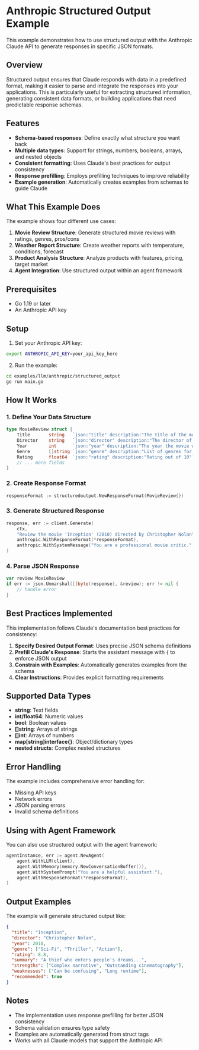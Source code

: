 # Anthropic Structured Output Example

This example demonstrates how to use structured output with the Anthropic Claude API to generate responses in specific JSON formats.

## Overview

Structured output ensures that Claude responds with data in a predefined format, making it easier to parse and integrate the responses into your applications. This is particularly useful for extracting structured information, generating consistent data formats, or building applications that need predictable response schemas.

## Features

- **Schema-based responses**: Define exactly what structure you want back
- **Multiple data types**: Support for strings, numbers, booleans, arrays, and nested objects
- **Consistent formatting**: Uses Claude's best practices for output consistency
- **Response prefilling**: Employs prefilling techniques to improve reliability
- **Example generation**: Automatically creates examples from schemas to guide Claude

## What This Example Does

The example shows four different use cases:

1. **Movie Review Structure**: Generate structured movie reviews with ratings, genres, pros/cons
2. **Weather Report Structure**: Create weather reports with temperature, conditions, forecast
3. **Product Analysis Structure**: Analyze products with features, pricing, target market
4. **Agent Integration**: Use structured output within an agent framework

## Prerequisites

- Go 1.19 or later
- An Anthropic API key

## Setup

1. Set your Anthropic API key:
```bash
export ANTHROPIC_API_KEY=your_api_key_here
```

2. Run the example:
```bash
cd examples/llm/anthropic/structured_output
go run main.go
```

## How It Works

### 1. Define Your Data Structure

```go
type MovieReview struct {
    Title       string   `json:"title" description:"The title of the movie"`
    Director    string   `json:"director" description:"The director of the movie"`
    Year        int      `json:"year" description:"The year the movie was released"`
    Genre       []string `json:"genre" description:"List of genres for the movie"`
    Rating      float64  `json:"rating" description:"Rating out of 10"`
    // ... more fields
}
```

### 2. Create Response Format

```go
responseFormat := structuredoutput.NewResponseFormat(MovieReview{})
```

### 3. Generate Structured Response

```go
response, err := client.Generate(
    ctx,
    "Review the movie 'Inception' (2010) directed by Christopher Nolan",
    anthropic.WithResponseFormat(*responseFormat),
    anthropic.WithSystemMessage("You are a professional movie critic."),
)
```

### 4. Parse JSON Response

```go
var review MovieReview
if err := json.Unmarshal([]byte(response), &review); err != nil {
    // handle error
}
```

## Best Practices Implemented

This implementation follows Claude's documentation best practices for consistency:

1. **Specify Desired Output Format**: Uses precise JSON schema definitions
2. **Prefill Claude's Response**: Starts the assistant message with `{` to enforce JSON output
3. **Constrain with Examples**: Automatically generates examples from the schema
4. **Clear Instructions**: Provides explicit formatting requirements

## Supported Data Types

- **string**: Text fields
- **int/float64**: Numeric values
- **bool**: Boolean values
- **[]string**: Arrays of strings
- **[]int**: Arrays of numbers
- **map[string]interface{}**: Object/dictionary types
- **nested structs**: Complex nested structures

## Error Handling

The example includes comprehensive error handling for:

- Missing API keys
- Network errors
- JSON parsing errors
- Invalid schema definitions

## Using with Agent Framework

You can also use structured output with the agent framework:

```go
agentInstance, err := agent.NewAgent(
    agent.WithLLM(client),
    agent.WithMemory(memory.NewConversationBuffer()),
    agent.WithSystemPrompt("You are a helpful assistant."),
    agent.WithResponseFormat(*responseFormat),
)
```

## Output Examples

The example will generate structured output like:

```json
{
  "title": "Inception",
  "director": "Christopher Nolan",
  "year": 2010,
  "genre": ["Sci-Fi", "Thriller", "Action"],
  "rating": 8.8,
  "summary": "A thief who enters people's dreams...",
  "strengths": ["Complex narrative", "Outstanding cinematography"],
  "weaknesses": ["Can be confusing", "Long runtime"],
  "recommended": true
}
```

## Notes

- The implementation uses response prefilling for better JSON consistency
- Schema validation ensures type safety
- Examples are automatically generated from struct tags
- Works with all Claude models that support the Anthropic API